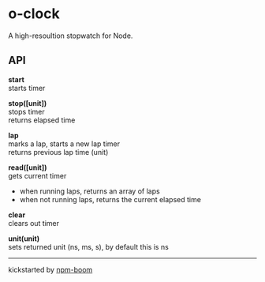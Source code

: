 # o-clock

A high-resoultion stopwatch for Node.

## API

**start**  
starts timer  

**stop([unit])**  
stops timer  
returns elapsed time

**lap**  
marks a lap, starts a new lap timer  
returns previous lap time (unit)  

**read([unit])**  
gets current timer    
- when running laps, returns an array of laps
- when not running laps, returns the current elapsed time

**clear**  
clears out timer  

**unit(unit)**  
sets returned unit (ns, ms, s), by default this is ns







---
kickstarted by [npm-boom][npm-boom]

[npm-boom]: https://github.com/reergymerej/npm-boom
